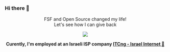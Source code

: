### Hi there 👋

<p align="center">FSF and Open Source changed my life!<br>Let's see how I can give back</p>

<p align="center">
  <a href="http://twitter.com/raybitton">
    <img src="https://img.shields.io/twitter/follow/raybitton?label=Twitter&logo=twitter&style=for-the-badge&color=blue" />
  </a>
</p>

<p align="center"><b>Curently, I'm employed at an Israeli ISP company <a href="https://israelinternet.co.il"> ITCng - Israel Internet 🌟</a></b></p>



<!--
**chinobit/chinobit** is a ✨ _special_ ✨ repository because its `README.md` (this file) appears on your GitHub profile.

Here are some ideas to get you started:

- 🔭 I’m currently working on ...
- 🌱 I’m currently learning ...
- 👯 I’m looking to collaborate on ...
- 🤔 I’m looking for help with ...
- 💬 Ask me about ...
- 📫 How to reach me: ...
- 😄 Pronouns: ...
- ⚡ Fun fact: ...
-->
